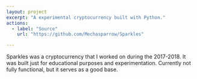 ```yaml
---
layout: project
excerpt: "A experimental cryptocurrency built with Python."
actions:
  - label: "Source"
    url: "https://github.com/Mechasparrow/Sparkles"

---
```


Sparkles was a cryptocurrency that I worked on during the 2017-2018. It was built just for educational purposes and experimentation. Currently not fully functional, but it serves as a good base. 
